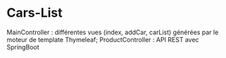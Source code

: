 # Cars-List
MainController : différentes vues (index, addCar, carList) générées par le moteur de template Thymeleaf; 
ProductController : API REST avec SpringBoot

